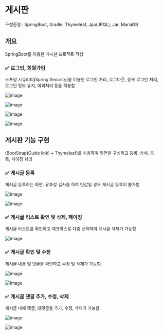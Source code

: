 # 게시판

구성환경 : SpringBoot, Gradle, Thymeleaf, Jpa(JPQL), Jar, MariaDB

## 개요

SpringBoot를 이용한 게시판 프로젝트 작성

### ✅ 로그인, 회원가입

스프링 시큐리티(Spring Security)를 이용한 로그인 처리, 로그아웃, 중복 로그인 처리, 로그인 정보 유지, 예외처리 등을 적용함

![image](https://user-images.githubusercontent.com/97299700/235307359-cacc1ee6-3c83-4a0a-800a-2fd720e65549.png)

![image](https://github.com/thdus12/Board/assets/97299700/124f3d45-7842-4457-9fef-f833fc32f588)

![image](https://user-images.githubusercontent.com/97299700/235307389-66044c9e-a304-4fd9-885d-ca6050ee0fcf.png)

![image](https://github.com/thdus12/Board/assets/97299700/13657422-000b-4a22-834b-ff01ca543702)


## 게시판 기능 구현

(BootStrap(Guide link) + Thymeleaf)를 사용하여 화면을 구성하고 등록, 상세, 목록, 페이징 처리

### ✅ 게시글 등록

게시글 등록하는 화면. 유효성 검사를 하여 빈값일 경우 게시글 등록이 불가함

![image](https://github.com/thdus12/Board/assets/97299700/6cc12ee1-85fc-4eec-a1bd-44e7f182250f)

![image](https://github.com/thdus12/Board/assets/97299700/37ebf3e2-03e7-4f0d-a509-d904f0d43e38)

### ✅ 게시글 리스트 확인 및 삭제, 페이징

게시글 리스트를 확인하고 체크박스로 다중 선택하여 게시글 삭제가 가능함

![image](https://github.com/thdus12/Board/assets/97299700/50716119-574a-4329-a164-fbb51106a306)

### ✅ 게시글 확인 및 수정

게시글 내용 및 댓글을 확인하고 수정 및 삭제가 가능함.

![image](https://github.com/thdus12/Board/assets/97299700/40b4bf70-313c-40f7-b342-be64fa0cfdb7)

![image](https://github.com/thdus12/Board/assets/97299700/654a5427-cc29-491b-949c-956c9fdbfa72)

### ✅ 게시글 댓글 추가, 수정, 삭제

게시글 내에 댓글, 대댓글을 추가, 수정, 삭제가 가능함.

![image](https://github.com/thdus12/Board/assets/97299700/ebe0c63e-9fd1-479c-8780-8d1fadd7c9e0)

![image](https://github.com/thdus12/Board/assets/97299700/763a49f0-2064-4ca6-9618-eb2f946acc70)

